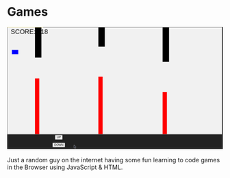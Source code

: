 # Games

<p align="cener">
  <img src="./images/first_game.png">
</p>

Just a random guy on the internet having some fun learning to code games in the Browser using JavaScript & HTML.
